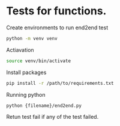 # Tests for functions. 

Create environments to run end2end test

```bash
python -m venv venv
```
Actiavation 
```bash
source venv/bin/activate
```

Install packages 
```bash
pip install -r /path/to/requirements.txt
```
Running python

```
python {filename}/end2end.py
```

Retun test fail if any of the test failed.
